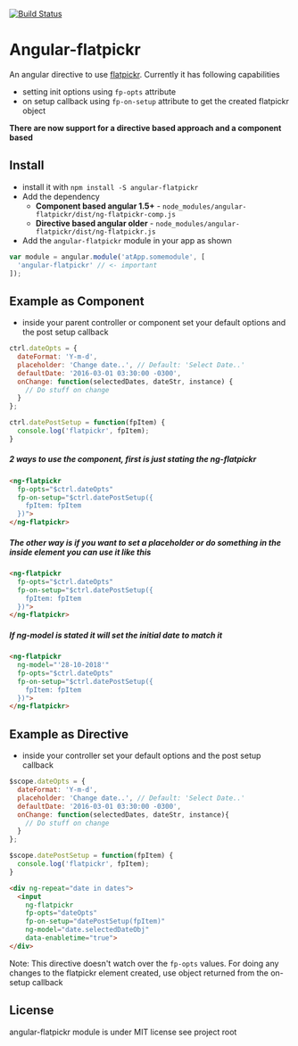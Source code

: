 [![Build Status](https://travis-ci.org/archsaber/angular-flatpickr.svg?branch=master)](https://travis-ci.org/archsaber/angular-flatpickr)

# Angular-flatpickr

An angular directive to use [flatpickr](https://github.com/chmln/flatpickr).
Currently it has following capabilities
* setting init options using `fp-opts` attribute
* on setup callback using `fp-on-setup` attribute to get the created flatpickr object

**There are now support for a directive based approach and a component based**

## Install

* install it with `npm install -S angular-flatpickr`
* Add the dependency
  * **Component based angular 1.5+** - `node_modules/angular-flatpickr/dist/ng-flatpickr-comp.js`
  * **Directive based angular older** - `node_modules/angular-flatpickr/dist/ng-flatpickr.js`
* Add the `angular-flatpickr` module in your app as shown

```js
var module = angular.module('atApp.somemodule', [
  'angular-flatpickr' // <- important
]);
```

## Example as Component

* inside your parent controller or component set your default options and the post setup callback
```js
ctrl.dateOpts = {
  dateFormat: 'Y-m-d',
  placeholder: 'Change date..', // Default: 'Select Date..'
  defaultDate: '2016-03-01 03:30:00 -0300',
  onChange: function(selectedDates, dateStr, instance) {
    // Do stuff on change
  }
};

ctrl.datePostSetup = function(fpItem) {
  console.log('flatpickr', fpItem);
}
```

##### 2 ways to use the component, first is just stating the ng-flatpickr
``` html
<ng-flatpickr
  fp-opts="$ctrl.dateOpts"
  fp-on-setup="$ctrl.datePostSetup({
    fpItem: fpItem
  })">
</ng-flatpickr>
```

##### The other way is if you want to set a placeholder or do something in the inside element you can use it like this
``` html
<ng-flatpickr
  fp-opts="$ctrl.dateOpts"
  fp-on-setup="$ctrl.datePostSetup({
    fpItem: fpItem
  })">
</ng-flatpickr>
```

##### If ng-model is stated it will set the initial date to match it
``` html
<ng-flatpickr
  ng-model="'28-10-2018'"
  fp-opts="$ctrl.dateOpts"
  fp-on-setup="$ctrl.datePostSetup({
    fpItem: fpItem
  })">
</ng-flatpickr>
```


## Example as Directive

* inside your controller set your default options and the post setup callback
```js
$scope.dateOpts = {
  dateFormat: 'Y-m-d',
  placeholder: 'Change date..', // Default: 'Select Date..'
  defaultDate: '2016-03-01 03:30:00 -0300',
  onChange: function(selectedDates, dateStr, instance){
    // Do stuff on change
  }
};

$scope.datePostSetup = function(fpItem) {
  console.log('flatpickr', fpItem);
}
```

``` html
<div ng-repeat="date in dates">
  <input
    ng-flatpickr
    fp-opts="dateOpts"
    fp-on-setup="datePostSetup(fpItem)"
    ng-model="date.selectedDateObj"
    data-enabletime="true">
</div>
```


Note: This directive doesn't watch over the `fp-opts` values. For doing any changes to the flatpickr element created, use object returned from the on-setup callback


## License

angular-flatpickr module is under MIT license see project root
